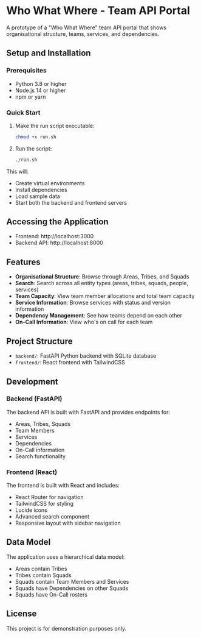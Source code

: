 # Who What Where - Team API Portal

A prototype of a "Who What Where" team API portal that shows organisational structure, teams, services, and dependencies.

## Setup and Installation

### Prerequisites

- Python 3.8 or higher
- Node.js 14 or higher
- npm or yarn

### Quick Start

1. Make the run script executable:
   ```bash
   chmod +x run.sh
   ```

2. Run the script:
   ```bash
   ./run.sh
   ```

This will:
- Create virtual environments
- Install dependencies
- Load sample data
- Start both the backend and frontend servers

## Accessing the Application

- Frontend: http://localhost:3000
- Backend API: http://localhost:8000

## Features

- **Organisational Structure**: Browse through Areas, Tribes, and Squads
- **Search**: Search across all entity types (areas, tribes, squads, people, services)
- **Team Capacity**: View team member allocations and total team capacity
- **Service Information**: Browse services with status and version information
- **Dependency Management**: See how teams depend on each other
- **On-Call Information**: View who's on call for each team

## Project Structure

- `backend/`: FastAPI Python backend with SQLite database
- `frontend/`: React frontend with TailwindCSS

## Development

### Backend (FastAPI)

The backend API is built with FastAPI and provides endpoints for:
- Areas, Tribes, Squads
- Team Members
- Services
- Dependencies
- On-Call information
- Search functionality

### Frontend (React)

The frontend is built with React and includes:
- React Router for navigation
- TailwindCSS for styling
- Lucide icons
- Advanced search component
- Responsive layout with sidebar navigation

## Data Model

The application uses a hierarchical data model:
- Areas contain Tribes
- Tribes contain Squads
- Squads contain Team Members and Services
- Squads have Dependencies on other Squads
- Squads have On-Call rosters

## License

This project is for demonstration purposes only.
